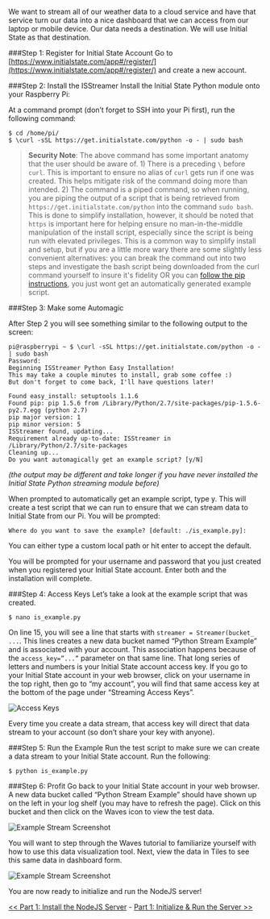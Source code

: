 We want to stream all of our weather data to a cloud service and have that service turn our data into a nice dashboard that we can access from our laptop or mobile device. Our data needs a destination. We will use Initial State as that destination.

###Step 1: Register for Initial State Account
Go to [https://www.initialstate.com/app#/register/](https://www.initialstate.com/app#/register/) and create a new account.

###Step 2: Install the ISStreamer
Install the Initial State Python module onto your Raspberry Pi:

At a command prompt (don’t forget to SSH into your Pi first), run the following command:

```
$ cd /home/pi/
$ \curl -sSL https://get.initialstate.com/python -o - | sudo bash
```

> **Security Note**: The above command has some important anatomy that the user should be aware of. 1) There is a preceding `\` before `curl`. This is important to ensure no alias of `curl` gets run if one was created. This helps mitigate risk of the command doing more than intended. 2) The command is a piped command, so when running, you are piping the output of a script that is being retrieved from `https://get.initialstate.com/python` into the command `sudo bash`. This is done to simplify installation, however, it should be noted that `https` is important here for helping ensure no man-in-the-middle manipulation of the install script, especially since the script is being run with elevated privileges. This is a common way to simplify install and setup, but if you are a little more wary there are some slightly less convenient alternatives: you can break the command out into two steps and investigate the bash script being downloaded from the curl command yourself to insure it's fidelity OR you can [follow the pip instructions](https://github.com/InitialState/python_appender#using-package-management), you just wont get an automatically generated example script.

###Step 3: Make some Automagic

After Step 2 you will see something similar to the following output to the screen:

```
pi@raspberrypi ~ $ \curl -sSL https://get.initialstate.com/python -o - | sudo bash
Password:
Beginning ISStreamer Python Easy Installation!
This may take a couple minutes to install, grab some coffee :)
But don't forget to come back, I'll have questions later!

Found easy_install: setuptools 1.1.6
Found pip: pip 1.5.6 from /Library/Python/2.7/site-packages/pip-1.5.6- py2.7.egg (python 2.7)
pip major version: 1
pip minor version: 5
ISStreamer found, updating...
Requirement already up-to-date: ISStreamer in /Library/Python/2.7/site-packages
Cleaning up...
Do you want automagically get an example script? [y/N]
```

_(the output may be different and take longer if you have never installed the Initial State Python streaming module before)_

When prompted to automatically get an example script, type y. This will create a test script that we can run to ensure that we can stream data to Initial State from our Pi. You will be prompted:

```
Where do you want to save the example? [default: ./is_example.py]: 
```

You can either type a custom local path or hit enter to accept the default.

You will be prompted for your username and password that you just created when you registered your Initial State account. Enter both and the installation will complete.

###Step 4: Access Keys
Let’s take a look at the example script that was created.



```
$ nano is_example.py
```

On line 15, you will see a line that starts with `streamer = Streamer(bucket_ ...`. This lines creates a new data bucket named “Python Stream Example” and is associated with your account. This association happens because of the `access_key=”...”` parameter on that same line. That long series of letters and numbers is your Initial State account access key. If you go to your Initial State account in your web browser, click on your username in the top right, then go to “my account”, you will find that same access key at the bottom of the page under “Streaming Access Keys”.

![Access Keys](https://github.com/InitialState/beerfridge/wiki/img/access-keys.png)

Every time you create a data stream, that access key will direct that data stream to your account (so don’t share your key with anyone).

###Step 5: Run the Example
Run the test script to make sure we can create a data stream to your Initial State account. Run the following:

```
$ python is_example.py
```

###Step 6: Profit
Go back to your Initial State account in your web browser. A new data bucket called “Python Stream Example” should have shown up on the left in your log shelf (you may have to refresh the page). Click on this bucket and then click on the Waves icon to view the test data.

![Example Stream Screenshot](https://github.com/InitialState/beerfridge/wiki/img/example-stream.png)

You will want to step through the Waves tutorial to familiarize yourself with how to use this data visualization tool. Next, view the data in Tiles to see this same data in dashboard form. 

![Example Stream Screenshot](https://github.com/InitialState/beerfridge/wiki/img/example-stream-tiles.png)

You are now ready to initialize and run the NodeJS server!

[<< Part 1: Install the NodeJS Server](Part-1.-Install-the-NodeJS-Server) - [Part 1: Initialize & Run the Server >>](Part-1.-Initialize-&-Run-the-Server)